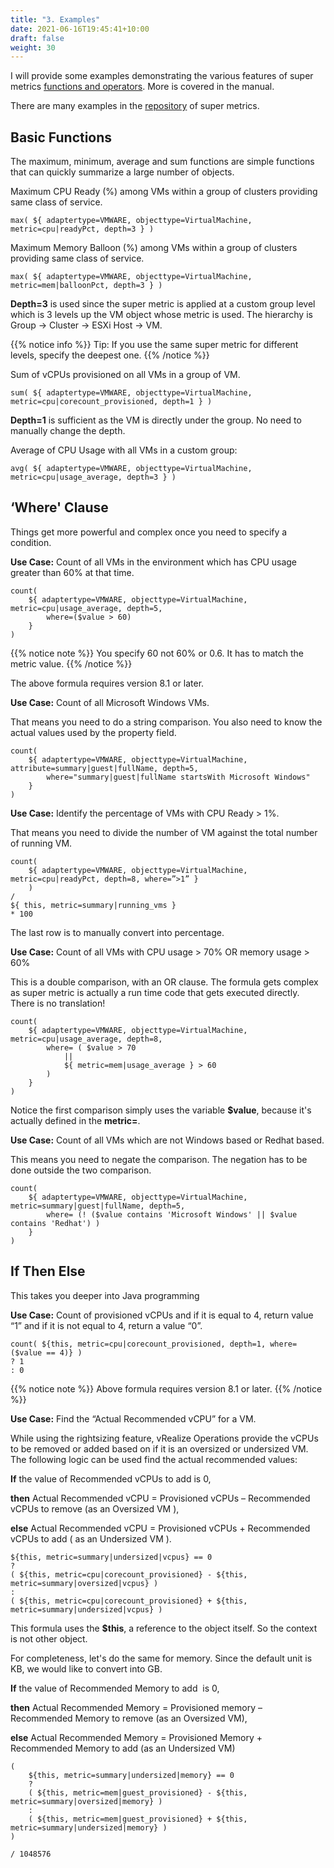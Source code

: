 ```yaml
---
title: "3. Examples"
date: 2021-06-16T19:45:41+10:00
draft: false
weight: 30
---
```


I will provide some examples demonstrating the various features of super metrics [functions and operators](https://docs.vmware.com/en/VMware-vRealize-Operations-Cloud/services/config-guide/GUID-7A557E72-0FD0-4AC9-B778-2F492C121EE9.html). More is covered in the manual.

There are many examples in the [repository](https://code.vmware.com/samples) of super metrics.

## Basic Functions

The maximum, minimum, average and sum functions are simple functions that can quickly summarize a large number of objects.

Maximum CPU Ready (%) among VMs within a group of clusters providing same class of service.

`max( ${ adaptertype=VMWARE, objecttype=VirtualMachine, metric=cpu|readyPct, depth=3 } )`

Maximum Memory Balloon (%) among VMs within a group of clusters providing same class of service.

`max( ${ adaptertype=VMWARE, objecttype=VirtualMachine, metric=mem|balloonPct, depth=3 } )`

**Depth=3** is used since the super metric is applied at a custom group level which is 3 levels up the VM object whose metric is used. The hierarchy is Group -> Cluster -> ESXi Host -> VM.

{{% notice info %}}
Tip: If you use the same super metric for different levels, specify the deepest one.
{{% /notice %}}

Sum of vCPUs provisioned on all VMs in a group of VM.

`sum( ${ adaptertype=VMWARE, objecttype=VirtualMachine, metric=cpu|corecount_provisioned, depth=1 } )`

**Depth=1** is sufficient as the VM is directly under the group. No need to manually change the depth.

Average of CPU Usage with all VMs in a custom group:

`avg( ${ adaptertype=VMWARE, objecttype=VirtualMachine, metric=cpu|usage_average, depth=3 } )`

## ‘Where' Clause

Things get more powerful and complex once you need to specify a condition.

**Use Case:** Count of all VMs in the environment which has CPU usage greater than 60% at that time.

```text
count(
    ${ adaptertype=VMWARE, objecttype=VirtualMachine, metric=cpu|usage_average, depth=5,
        where=($value > 60)
    }
)
```

{{% notice note %}}
You specify 60 not 60% or 0.6. It has to match the metric value.
{{% /notice %}}

The above formula requires version 8.1 or later.

**Use Case:** Count of all Microsoft Windows VMs.

That means you need to do a string comparison. You also need to know the actual values used by the property field.

```text
count(
    ${ adaptertype=VMWARE, objecttype=VirtualMachine, attribute=summary|guest|fullName, depth=5,
        where="summary|guest|fullName startsWith Microsoft Windows"
    }
)
```

**Use Case:** Identify the percentage of VMs with CPU Ready \> 1%.

That means you need to divide the number of VM against the total number of running VM.

```text
count(
    ${ adaptertype=VMWARE, objecttype=VirtualMachine, metric=cpu|readyPct, depth=8, where=”>1” }
    )
/
${ this, metric=summary|running_vms }
* 100
```

The last row is to manually convert into percentage.

**Use Case:** Count of all VMs with CPU usage \> 70% OR memory usage \> 60%

This is a double comparison, with an OR clause. The formula gets complex as super metric is actually a run time code that gets executed directly. There is no translation!

```text
count(
    ${ adaptertype=VMWARE, objecttype=VirtualMachine, metric=cpu|usage_average, depth=8,
        where= ( $value > 70
            ||
            ${ metric=mem|usage_average } > 60
        )
    }
)
```

Notice the first comparison simply uses the variable **$value**, because it's actually defined in the **metric=**.

**Use Case:** Count of all VMs which are not Windows based or Redhat based.

This means you need to negate the comparison. The negation has to be done outside the two comparison.

```text
count(
    ${ adaptertype=VMWARE, objecttype=VirtualMachine, metric=summary|guest|fullName, depth=5,
        where= (! ($value contains 'Microsoft Windows' || $value contains 'Redhat') )
    }
)
```

## If Then Else

This takes you deeper into Java programming

**Use Case:** Count of provisioned vCPUs and if it is equal to 4, return value “1” and if it is not equal to 4, return a value “0”.

```text
count( ${this, metric=cpu|corecount_provisioned, depth=1, where= ($value == 4)} )
? 1
: 0
```
{{% notice note %}}
Above formula requires version 8.1 or later.
{{% /notice %}}

**Use Case:** Find the “Actual Recommended vCPU” for a VM.

While using the rightsizing feature, vRealize Operations provide the vCPUs to be removed or added based on if it is an oversized or undersized VM. The following logic can be used find the actual recommended values:

**If** the value of Recommended vCPUs to add is 0,

**then** Actual Recommended vCPU = Provisioned vCPUs – Recommended vCPUs to remove (as an Oversized VM ),

**else** Actual Recommended vCPU = Provisioned vCPUs + Recommended vCPUs to add ( as an Undersized VM ).

```text
${this, metric=summary|undersized|vcpus} == 0
?
( ${this, metric=cpu|corecount_provisioned} - ${this, metric=summary|oversized|vcpus} )
:
( ${this, metric=cpu|corecount_provisioned} + ${this, metric=summary|undersized|vcpus} )
```

This formula uses the **$this**, a reference to the object itself. So the context is not other object.

For completeness, let's do the same for memory. Since the default unit is KB, we would like to convert into GB.

**If** the value of Recommended Memory to add  is 0,

**then** Actual Recommended Memory = Provisioned memory – Recommended Memory to remove (as an Oversized VM),

**else** Actual Recommended Memory = Provisioned Memory + Recommended Memory to add (as an Undersized VM)

```text
(
    ${this, metric=summary|undersized|memory} == 0
    ?
    ( ${this, metric=mem|guest_provisioned} - ${this, metric=summary|oversized|memory} )
    :
    ( ${this, metric=mem|guest_provisioned} + ${this, metric=summary|undersized|memory} )
)

/ 1048576
```